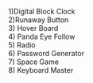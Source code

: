 1)Digital Block Clock  <br>
2)Runaway Button  <br>
3) Hover Board <br>
4) Panda Eye Follow <br>
5) Radio <br>
6) Password Generator  <br>
7) Space Game <br>
8) Keyboard Master 

